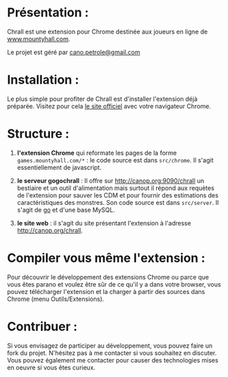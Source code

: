 Présentation :
==============

Chrall est une extension pour Chrome destinée aux joueurs en ligne de www.mountyhall.com.

Le projet est géré par cano.petrole@gmail.com

Installation :
==============

Le plus simple pour profiter de Chrall est d'installer l'extension déjà préparée. Visitez pour cela [le site officiel](http://canop.org/chrall) avec votre navigateur Chrome.

Structure :
===========

1. **l'extension Chrome** qui reformate les pages de la forme `games.mountyhall.com/*` : le code source est dans `src/chrome`. Il s'agit essentiellement de javascript.

2. **le serveur gogochrall** : Il offre sur http://canop.org:9090/chrall un bestiaire et un outil d'alimentation mais surtout il répond aux requètes de l'extension pour sauver les CDM et pour fournir des estimations des caractéristiques des monstres. Son code source est dans `src/server`. Il s'agit de [go](http://golang.org) et d'une base MySQL.

3. **le site web** : il s'agit du site présentant l'extension à l'adresse http://canop.org/chrall. 

Compiler vous même l'extension :
================================

Pour découvrir le développement des extensions Chrome ou parce que vous êtes parano et voulez être sûr de ce qu'il y a dans votre browser, vous pouvez télécharger l'extension et la charger à partir des sources dans Chrome (menu Outils/Extensions).

Contribuer :
============

Si vous envisagez de participer au développement, vous pouvez faire un fork du projet. N'hésitez pas à me contacter si vous souhaitez en discuter. Vous pouvez également me contacter pour causer des technologies mises en oeuvre si vous êtes curieux.
